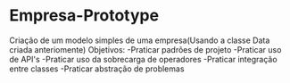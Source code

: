 # Empresa-Prototype
Criação de um modelo simples de uma empresa(Usando a classe Data criada anteriomente)
Objetivos:
-Praticar padrões de projeto
-Praticar uso de API's
-Praticar uso da sobrecarga de operadores
-Praticar integração entre classes
-Praticar abstração de problemas

